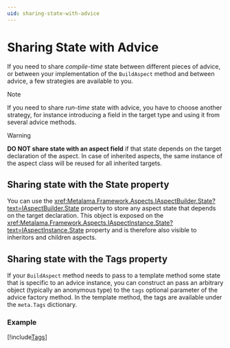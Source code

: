 ```yaml
---
uid: sharing-state-with-advice
---
```


# Sharing State with Advice

If you need to share _compile-time_ state between different pieces of advice, or between your implementation of the `BuildAspect` method and between advice, a few strategies are available to you.

> [!NOTE]
> If you need to share _run-time_ state with advice, you have to choose another strategy, for instance introducing a field in the target type and using it from several advice methods.

> [!WARNING]
> **DO NOT share state with an aspect field** if that state depends on the target declaration of the aspect. In case of inherited aspects, the same instance of the aspect class will be reused for all inherited targets.

## Sharing state with the State property

You can use the <xref:Metalama.Framework.Aspects.IAspectBuilder.State?text=IAspectBuilder.State> property to store any aspect state that depends on the target declaration. This object is exposed on the <xref:Metalama.Framework.Aspects.IAspectInstance.State?text=IAspectInstance.State> property and is therefore also visible to inheritors and children aspects.

## Sharing state with the Tags property

If your `BuildAspect` method needs to pass to a template method some state that is specific to an advice instance, you can construct an pass an arbitrary object (typically an anonymous type) to the `tags` optional parameter of the advice factory method. In the template method, the tags are available under the `meta.Tags` dictionary.

### Example

[!include[Tags](../../../code/Metalama.Documentation.SampleCode.AspectFramework/Tags.cs)]